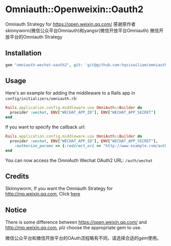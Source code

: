 # Omniauth::Openweixin::Oauth2

Omniauth Strategy for https://open.weixin.qq.com/
感谢原作者skinnyworn(微信公众平台Omniauth)和yangsr(微信开放平台Omniauth)
微信开放平台的Omniauth Strategy

## Installation

```ruby
gem "omniauth-wechat-oauth2", git: 'git@github.com:hqsiswiliam/omniauth-wechat-oauth2.git'
```

## Usage

Here's an example for adding the middleware to a Rails app in `config/initializers/omniauth.rb`:
```ruby
Rails.application.config.middleware.use OmniAuth::Builder do
  provider :wechat, ENV["WECHAT_APP_ID"], ENV["WECHAT_APP_SECRET"]
end
```

If you want to specify the callback url:
```ruby
Rails.application.config.middleware.use OmniAuth::Builder do
  provider :wechat, ENV["WECHAT_APP_ID"], ENV["WECHAT_APP_SECRET"],
    :authorize_params => {:redirect_uri => "http://www.example.com/auth/wechat/callback"}
end
```
You can now access the OmniAuth Wechat OAuth2 URL: `/auth/wechat`

## Credits

Skinnyworm, If you want the Omniauth Strategy for http://mp.weixin.qq.com, Click [here](https://github.com/skinnyworm/omniauth-wechat-oauth2)

## Notice
There is some difference between https://open.weixin.qq.com/ and http://mp.weixin.qq.com, plz choose the appropriate gem to use.

微信公众平台和微信开放平台的OAuth流程略有不同，请选择合适的gem使用。
